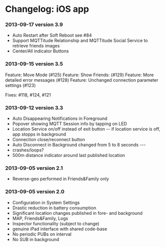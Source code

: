 # Changelog: iOS app

### 2013-09-17 version 3.9

* Auto Restart after Soft Reboot see #84
* Support MQTTitude Relationship and MQTTitude Social Service to retrieve friends images
* Center/All indicator Buttons

### 2013-09-15 version 3.5

Feature: Move Mode (#125)
Feature: Show Friends: (#129)
Feature: More detailed error messages (#128)
Feature: Unchanged connection parameter settings (#123)

Fixes: #118, #124, #121

### 2013-09-12 version 3.3

* Auto Disappearing  Notifications in Foreground
* Popover showing MQTT Session info by tapping on LED
* Location Service on/off instead of exit button -- if location service is off, app stopps in background
* Connection close/reconnect button
* Auto Disconnect in Background changed from 5 to 8 seconds ---
* crashes/loops?
* 500m distance indicator around last published location

### 2013-09-05 version 2.1

* Reverse-geo performed in Friends&Family only

### 2013-09-05 version 2.0

* Configuration in System Settings
* Drastic reduction in battery consumption
* Significant location changes published in fore- and background
* MAP, Friends&Family, Logs
* Inspector functionality (subject to change)
* genuine iPad interface with shared code-base
* No periodic PUBs on interval
* No SUB in background
